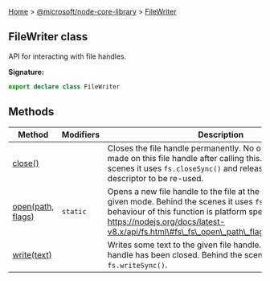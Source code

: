 [Home](./index) &gt; [@microsoft/node-core-library](./node-core-library.md) &gt; [FileWriter](./node-core-library.filewriter.md)

## FileWriter class

API for interacting with file handles.

<b>Signature:</b>

```typescript
export declare class FileWriter 
```

## Methods

|  Method | Modifiers | Description |
|  --- | --- | --- |
|  [close()](./node-core-library.filewriter.close.md) |  | Closes the file handle permanently. No operations can be made on this file handle after calling this. Behind the scenes it uses `fs.closeSync()` and releases the file descriptor to be re-used. |
|  [open(path, flags)](./node-core-library.filewriter.open.md) | `static` | Opens a new file handle to the file at the specified path and given mode. Behind the scenes it uses `fs.openSync()`<!-- -->. The behaviour of this function is platform specific. See: https://nodejs.org/docs/latest-v8.x/api/fs.html\#fs\_fs\_open\_path\_flags\_mode\_callback |
|  [write(text)](./node-core-library.filewriter.write.md) |  | Writes some text to the given file handle. Throws if the file handle has been closed. Behind the scenes it uses `fs.writeSync()`<!-- -->. |

